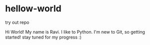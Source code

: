 # hellow-world
try out repo

Hi World!
My name is Ravi. I like to Python. I'm new to Git, so getting started!
stay tuned for my progress :)
